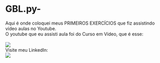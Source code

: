 # GBL.py-

<div>
  <text>
    Aqui é onde coloquei meus PRIMEIROS EXERCÍCIOS que fiz assistindo vídeo aulas no Youtube.<br>
    O youtube que eu assisti aula foi do Curso em Vídeo, que é esse:
    </text>
    <br><br>
    <a href = "https://www.youtube.com/c/CursoemV%C3%ADdeo"><img src="https://img.shields.io/badge/YouTube-FF0000?style=for-the-badge&logo=youtube&logoColor=white" target="_blank"></a>
          <br><text>Visite meu LinkedIn:<text/>
  <br><a href="https://www.linkedin.com/in/gabriel-oliveira-607682231/" target="_blank"><img src="https://img.shields.io/badge/-LinkedIn-%230077B5?style=for-the-badge&logo=linkedin&logoColor=white" target="_blank">
</div>
